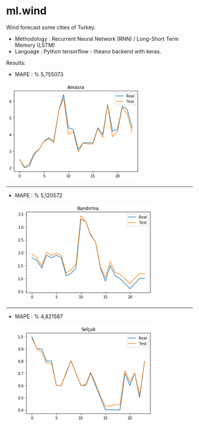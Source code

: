 # ml.wind
Wind forecast some cities of Turkey.

* Methodology : Recurrent Neural Network (RNN) / Long-Short Term Memory (LSTM)
* Language    : Python tensorflow - theano backend with keras.

Results:

*	MAPE  : % 5,755073

  ![|Solid](https://raw.githubusercontent.com/xhkocatepe/ml.wind/master/images/AMASRA_RND_24_HOUR.png)

------------

* MAPE  : % 5,120572 

  ![|Solid](https://raw.githubusercontent.com/xhkocatepe/ml.wind/master/images/BANDIRMA_RND_24_HOUR.png)

------------

* MAPE  : % 4,821587

  ![|Solid](https://raw.githubusercontent.com/xhkocatepe/ml.wind/master/images/SELCUK_RND_24_HOUR.png)
